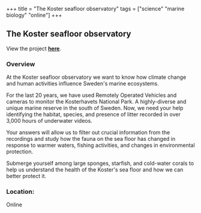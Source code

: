 +++
title = "The Koster seafloor observatory"
tags = ["science" "marine biology" "online"]
+++

## The Koster seafloor observatory

View the project [**here**](https://www.zooniverse.org/projects/victorav/the-koster-seafloor-observatory).

### Overview

At the Koster seafloor observatory we want to know how climate change and human activities influence Sweden's marine ecosystems.

For the last 20 years, we have used Remotely Operated Vehicles and cameras to monitor the Kosterhavets National Park. A highly-diverse and unique marine reserve in the south of Sweden. Now, we need your help identifying the habitat, species, and presence of litter recorded in over 3,000 hours of underwater videos.

Your answers will allow us to filter out crucial information from the recordings and study how the fauna on the sea floor has changed in response to warmer waters, fishing activities, and changes in environmental protection.

Submerge yourself among large sponges, starfish, and cold-water corals to help us understand the health of the Koster's sea floor and how we can better protect it.

### Location:
Online
